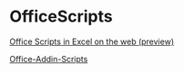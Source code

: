 # OfficeScripts

[Office Scripts in Excel on the web (preview)](https://docs.microsoft.com/en-us/office/dev/scripts/overview/excel)

[Office-Addin-Scripts](https://github.com/OfficeDev/Office-Addin-Scripts)

